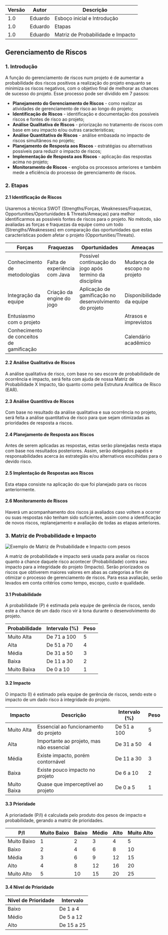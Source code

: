 |Versão|Autor|Descrição|
|------|-----|---------|
|1.0|Eduardo|Esboço inicial e Introdução|
|1.0|Eduardo|Etapas|
|1.0|Eduardo|Matriz de Probabilidade e Impacto|

## Gerenciamento de Riscos

### 1. Introdução
A função do gerenciamento de riscos num projeto é de aumentar a probabilidade dos riscos positivos a realização do projeto enquanto se minimiza os riscos negativos, com o objetivo final de melhorar as chances de sucesso do projeto.
Esse processo pode ser dividido em 7 passos: 
* **Planejamento do Gerenciamento de Riscos** - como realizar as atividades de gerenciamento de risco ao longo do projeto;
* **Identificação de Riscos** - identificação e documentação dos possíveis riscos e fontes de risco ao projeto;
* **Análise Qualitativa de Riscos** - priorização no tratamento de riscos com base em seu impacto e/ou outras características;
* **Análise Quantitativa de Riscos** - análise embasada no impacto de riscos simultâneos no projeto;
* **Planejamento de Resposta aos Riscos** - estratégias ou alternativas possíveis para reduzir o impacto de riscos;
* **Implementação de Resposta aos Riscos** - aplicação das respostas acima no projeto;
* **Monitoramento de Riscos** - engloba os processos anteriores e também mede a eficiência do processo de gerenciamento de riscos.

### 2. Etapas
#### 2.1  Identificação de Riscos
Usaremos a técnica SWOT (Strengths/Forças, Weaknesses/Fraquezas, Opportunities/Oportunidades & Threats/Ameaças) para melhor identificarmos as possíveis fontes de riscos para o projeto. No método, são avaliadas as forças e fraquezas da equipe como um todo (Strengths/Weaknesses) em comparação das oportunidades que estas características podem afetar o projeto (Opportunities/Threats).

Forças | Fraquezas | Oportunidades | Ameaças
-------|---------- |---------------|------- |
Conhecimento de metodologias | Falta de experiência com Java | Possível continuação do jogo após termino da disciplina | Mudança de escopo no projeto 
Integração da equipe | Criação da engine do jogo | Aplicação de gamificação no desenvolvimento do projeto | Disponibilidade da equipe 
Entusiasmo com o projeto | &nbsp; | &nbsp; | Atrasos e imprevistos
Conhecimento de conceitos de gamificação | &nbsp; | &nbsp; | Calendário acadêmico

#### 2.2 Análise Qualitativa de Riscos
A análise qualitativa de risco, com base no seu escore de probabilidade de ocorrência e impacto, será feita com ajuda de nossa Matriz de Probabilidade X Impacto, tão quanto como pela Estrutura Analítica de Risco (EAR).

#### 2.3 Análise Quantitiva de Riscos
Com base no resultado da análise qualitativa e sua ocorrência no projeto, será feita a análise quantitativa de risco para que sejam otimizadas as prioridades de resposta a riscos.

#### 2.4 Planejamento de Resposta aos Riscos
Antes de serem aplicadas as respostas, estas serão planejadas nesta etapa com base nos resultados posteriores. Assim, serão delegados papéis e responsabilidades acerca às estrategiás e/ou alternativos escolhidas para o devido risco.

#### 2.5 Implentação de Respostas aos Riscos
Esta etapa consiste na aplicação do que foi planejado para os riscos anteriormente.

#### 2.6 Monitoramento de Riscos
Haverá um acompanhamento dos riscos já avaliados caso voltem a ocorrer ou suas respostas não tenham sido suficientes, assim como a identificação de novos riscos, replanejamento e avaliação de todas as etapas anteriores.

### 3. Matriz de Probabilidade e Impacto
![Exemplo de Matriz de Probabilidade e Impacto com pesos](https://i.imgur.com/ubzGmfX.png)

A matriz de probabilidade e impacto será usada para avaliar os riscos quanto a chance daquele risco acontecer (Probabilidade) contra seu impacto para a integridade do projeto (Impacto). Serão priorizados os riscos que obtiverem maiores valores em abas as categorias a fim de otimizar o processo de gerenciamento de riscos.
Para essa avaliação, serão levados em conta critérios como tempo, escopo, custo e qualidade.

#### 3.1 Probabilidade
A probabilidade (P) é estimada pela equipe de gerência de riscos, sendo este a chance de um dado risco vir à tona durante o desenvolvimento do projeto.

Probabilidade | Intervalo (%)| Peso | 
-------|---------- | -------- |
Muito Alta | De 71 a 100 | 5 | 
Alta | De 51 a 70 | 4 | 
Média | De 31 a 50 | 3 | 
Baixa | De 11 a 30 | 2 | 
Muito Baixa | De 0 a 10 | 1 |

#### 3.2 Impacto
O impacto (I) é estimado pela equipe de gerência de riscos, sendo este o impacto de um dado risco à integridade do projeto.

Impacto| Descrição | Intervalo (%)| Peso | 
-------|---------- | ------------ | ------ | 
Muito Alta | Essencial ao funcionamento do projeto | De 51 a 100 | 5 |
Alta | Importante ao projeto, mas não essencial | De 31 a 50 | 4 |
Média | Existe impacto, porém contornável | De 11 a 30 | 3 | 
Baixa | Existe pouco impacto no projeto | De 6 a 10 | 2 |
Muito Baixa | Quase que imperceptível ao projeto | De 0 a 5 | 1 |

#### 3.3 Prioridade 
A prioriadade (P/I) é calculada pelo produto dos pesos de impacto e probabilidade, gerando a matriz de prioridades. 

P/I | Muito Baixo | Baixo | Médio | Alto | Muito Alto | 
--- |------------ | ----- | ----- | ---- | ---------- | 
Muito Baixo | 1 | 2 | 3 | 4 | 5 | 
Baixo | 2 | 4 | 6 | 8 | 10 | 
Média | 3 | 6 | 9 | 12 | 15 |
Alto | 4 | 8 | 12 | 16 | 20 |
Muito Alto| 5 | 10 | 15 | 20 | 25 |

#### 3.4 Nível de Prioridade

Nível de Prioridade | Intervalo | 
------------------- | --------- |
Baixo | De 1 a 4 |
Médio | De 5 a 12 | 
Alto | De 15 a 25 |